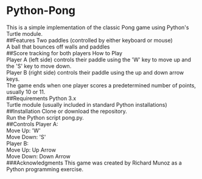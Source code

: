 # Python-Pong
This is a simple implementation of the classic Pong game using Python's Turtle module.
<br>
##Features
Two paddles (controlled by either keyboard or mouse)
<br>
A ball that bounces off walls and paddles
<br>
##Score tracking for both players
How to Play
<br>
Player A (left side) controls their paddle using the 'W' key to move up and the 'S' key to move down.
<br>
Player B (right side) controls their paddle using the up and down arrow keys.
<br>
The game ends when one player scores a predetermined number of points, usually 10 or 11.
<br>
##Requirements
Python 3.x
<br>
Turtle module (usually included in standard Python installations)
<br>
##Installation
Clone or download the repository.
<br>
Run the Python script pong.py.
<br>
##Controls
Player A:
<br>
Move Up: 'W'
<br>
Move Down: 'S'
<br>
Player B:
<br>
Move Up: Up Arrow
<br>
Move Down: Down Arrow
<br>
###Acknowledgments
This game was created by Richard Munoz as a Python programming exercise.
